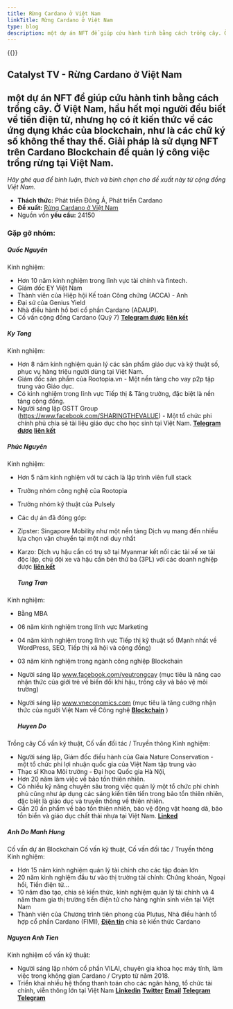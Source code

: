 ```yaml
---
title: Rừng Cardano ở Việt Nam
linkTitle: Rừng Cardano ở Việt Nam
type: blog
description: một dự án NFT để giúp cứu hành tinh bằng cách trồng cây. Ở Việt Nam, hầu hết mọi người đều biết về tiền điện tử, nhưng họ có ít kiến thức về các ứng dụng khác của blockchain, như là các chữ ký số không thể thay thế. Giải pháp là sử dụng NFT trên Cardano Blockchain để quản lý công việc trồng rừng tại Việt Nam.
---
```


{{<youtube HMJi1OwT6Fg>}}

## Catalyst TV - Rừng Cardano ở Việt Nam

## một dự án NFT để giúp cứu hành tinh bằng cách trồng cây. Ở Việt Nam, hầu hết mọi người đều biết về tiền điện tử, nhưng họ có ít kiến thức về các ứng dụng khác của blockchain, như là các chữ ký số không thể thay thế. Giải pháp là sử dụng NFT trên Cardano Blockchain để quản lý công việc trồng rừng tại Việt Nam.

*Hãy ghé qua để bình luận, thích và bình chọn cho đề xuất này từ cộng đồng Việt Nam.*

- **Thách thức:** Phát triển Đông Á, Phát triển Cardano
- **Đề xuất:** [Rừng Cardano ở Việt Nam](https://cardano.ideascale.com/c/idea/396832)
- Nguồn vốn **yêu cầu:** 24150

### Gặp gỡ nhóm:

##### **Quốc Nguyên**

Kinh nghiệm:

- Hơn 10 năm kinh nghiệm trong lĩnh vực tài chính và fintech.
- Giám đốc EY Việt Nam
- Thành viên của Hiệp hội Kế toán Công chứng (ACCA) - Anh
- Đại sứ của Genius Yield
- Nhà điều hành hồ bơi cổ phần Cardano (ADAUP).
- Cố vấn cộng đồng Cardano (Quỹ 7) [**Telegram được**](https://t.me/Britnguyen87) [**liên kết**](https://www.linkedin.com/in/quoc-nguyen-708370142/)

##### **Ky Tong**

Kinh nghiệm:

- Hơn 8 năm kinh nghiệm quản lý các sản phẩm giáo dục và kỹ thuật số, phục vụ hàng triệu người dùng tại Việt Nam.
- Giám đốc sản phẩm của Rootopia.vn - Một nền tảng cho vay p2p tập trung vào Giáo dục.
- Có kinh nghiệm trong lĩnh vực Tiếp thị &amp; Tăng trưởng, đặc biệt là nền tảng cộng đồng.
- Người sáng lập GSTT Group (https://www.facebook.com/SHARINGTHEVALUE) - Một tổ chức phi chính phủ chia sẻ tài liệu giáo dục cho học sinh tại Việt Nam. [**Telegram được**](https://t.me/kytq2011) [**liên kết**](https://www.linkedin.com/in/tongquocky/)

##### **Phúc Nguyên**

Kinh nghiệm:

- Hơn 5 năm kinh nghiệm với tư cách là lập trình viên full stack

- Trưởng nhóm công nghệ của Rootopia

- Trưởng nhóm kỹ thuật của Pulsely

- Các dự án đã đóng góp:

- Zipster: Singapore Mobility như một nền tảng Dịch vụ mang đến nhiều lựa chọn vận chuyển tại một nơi duy nhất

- Karzo: Dịch vụ hậu cần có trụ sở tại Myanmar kết nối các tài xế xe tải độc lập, chủ đội xe và hậu cần bên thứ ba (3PL) với các doanh nghiệp được [**liên kết**](https://www.linkedin.com/in/phuc-nguyen-tuan/)

    ##### **Tung Tran**

Kinh nghiệm:

- Bằng MBA

- 06 năm kinh nghiệm trong lĩnh vực Marketing

- 04 năm kinh nghiệm trong lĩnh vực Tiếp thị kỹ thuật số (Mạnh nhất về WordPress, SEO, Tiếp thị xã hội và cộng đồng)

- 03 năm kinh nghiệm trong ngành công nghiệp Blockchain

- Người sáng lập www.facebook.com/yeutrongcay (mục tiêu là nâng cao nhận thức của giới trẻ về biến đổi khí hậu, trồng cây và bảo vệ môi trường)

- Người sáng lập www.vneconomics.com (mục tiêu là tăng cường nhận thức của người Việt Nam về Công nghệ [**Blockchain**](https://www.linkedin.com/in/tranthanhtung37/) )

    ##### **Huyen Do**

Trồng cây Cố vấn kỹ thuật, Cố vấn đối tác / Truyền thông Kinh nghiệm:

- Người sáng lập, Giám đốc điều hành của Gaia Nature Conservation - một tổ chức phi lợi nhuận quốc gia của Việt Nam tập trung vào
- Thạc sĩ Khoa Môi trường - Đại học Quốc gia Hà Nội,
- Hơn 20 năm làm việc về bảo tồn thiên nhiên.
- Có nhiều kỹ năng chuyên sâu trong việc quản lý một tổ chức phi chính phủ cũng như áp dụng các sáng kiến tiên tiến trong bảo tồn thiên nhiên, đặc biệt là giáo dục và truyền thông về thiên nhiên.
- Gần 20 ấn phẩm về bảo tồn thiên nhiên, bảo vệ động vật hoang dã, bảo tồn biển và giáo dục chất thải nhựa tại Việt Nam. [**Linked**](https://vn.linkedin.com/in/chicadohuyen)

##### **Anh Do Manh Hung**

Cố vấn dự án Blockchain Cố vấn kỹ thuật, Cố vấn đối tác / Truyền thông Kinh nghiệm:

- Hơn 15 năm kinh nghiệm quản lý tài chính cho các tập đoàn lớn
- 20 năm kinh nghiệm đầu tư vào thị trường tài chính: Chứng khoán, Ngoại hối, Tiền điện tử…
- 10 năm đào tạo, chia sẻ kiến thức, kinh nghiệm quản lý tài chính và 4 năm tham gia thị trường tiền điện tử cho hàng nghìn sinh viên tại Việt Nam
- Thành viên của Chương trình tiên phong của Plutus, Nhà điều hành tổ hợp cổ phần Cardano (FIMI), [**Điện tín**](https://t.me/hung_domanh) chia sẻ kiến thức Cardano

##### **Nguyen Anh Tien**

Kinh nghiệm cố vấn kỹ thuật:

- Người sáng lập nhóm cổ phần VILAI, chuyên gia khoa học máy tính, làm việc trong không gian Cardano / Crypto từ năm 2018.
- Triển khai nhiều hệ thống thanh toán cho các ngân hàng, tổ chức tài chính, viễn thông lớn tại Việt Nam [**Linkedin**](https://www.linkedin.com/in/tienna) [**Twitter**](https://twitter.com/tiennganh) [**Email**](tienna@gmail.com) [**Telegram**](t.me/tiennguyenanh) [**Telegram**](https://www.facebook.com/tiennguyena)
